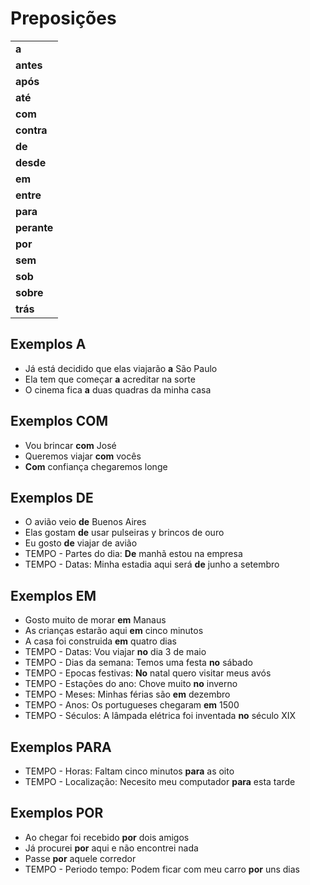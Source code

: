 # Preposições

||
| -- |
| **a** |
| **antes** |
| **após** |
| **até** |
| **com** |
| **contra** |
| **de** |
| **desde** |
| **em** |
| **entre** |
| **para** |
| **perante** |
| **por** |
| **sem** |
| **sob** |
| **sobre** |
| **trás** |

## Exemplos A

* Já está decidido que elas viajarão **a** São Paulo
* Ela tem que começar **a** acreditar na sorte
* O cinema fica **a** duas quadras da minha casa

## Exemplos COM

* Vou brincar **com** José
* Queremos viajar **com** vocês
* **Com** confiança chegaremos longe

## Exemplos DE

* O avião veio **de** Buenos Aires
* Elas gostam **de** usar pulseiras y brincos de ouro
* Eu gosto **de** viajar de avião
* TEMPO - Partes do dia: **De** manhã estou na empresa
* TEMPO - Datas: Minha estadia aqui será **de** junho a setembro

## Exemplos EM

* Gosto muito de morar **em** Manaus
* As crianças estarão aqui **em** cinco minutos
* A casa foi construida **em** quatro dias
* TEMPO - Datas: Vou viajar **no** dia 3 de maio
* TEMPO - Dias da semana: Temos uma festa **no** sábado
* TEMPO - Epocas festivas: **No** natal quero visitar meus avós
* TEMPO - Estações do ano: Chove muito **no** inverno
* TEMPO - Meses: Minhas férias são **em** dezembro
* TEMPO - Anos: Os portugueses chegaram **em** 1500
* TEMPO - Séculos: A lâmpada elétrica foi inventada **no** século XIX

## Exemplos PARA

* TEMPO - Horas: Faltam cinco minutos **para** as oito
* TEMPO - Localização: Necesito meu computador **para** esta tarde

## Exemplos POR

* Ao chegar foi recebido **por** dois amigos
* Já procurei **por** aqui e não encontrei nada
* Passe **por** aquele corredor
* TEMPO - Periodo tempo: Podem ficar com meu carro **por** uns dias
